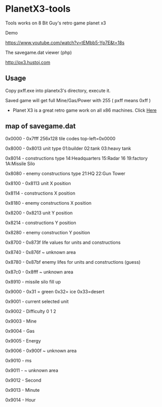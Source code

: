 # PlanetX3-tools
Tools works on 8 Bit Guy's retro game planet x3

Demo

https://www.youtube.com/watch?v=tEMbb5-Yp7E&t=18s

The savegame.dat viewer (php)

http://px3.hustoj.com


Usage
--

Copy pxff.exe into planetx3's directory, execute it.

Saved game will get full Mine/Gas/Power with 255 ( pxff means 0xff )


* Planet X3 is a great retro game work on all x86 machines. Click [Here](http://www.the8bitguy.com/product/planet-x3-for-ms-dos-computers/)


map of savegame.dat
--

0x0000 - 0x7fff  256x128 tile codes top-left=0x0000

0x8000 - 0x8013  unit type 01:builder 02:tank 03:heavy tank

0x8014 - constructions type 14:Headquarters 15:Radar 16 19:factory 1A:Missile Silo

0x8080 - enemy constructions type  21:HQ 22:Gun Tower

0x8100 - 0x8113  unit X position

0x8114 - constructions X position

0x8180 -         enemy constructions X position

0x8200 - 0x8213  unit Y position

0x8214 - constructions Y position

0x8280 -         enemy construction Y position

0x8700 - 0x873f  life values for units and constructions

0x8740 - 0x876f  ~ unknown area

0x8780 - 0x87bf  enemy lifes for units and constructions (guess)

0x87c0 - 0x8fff  ~ unknown area

0x8910 - missile silo fill up

0x9000 - 0x31 = green  0x32= ice  0x33=desert

0x9001 - current selected unit

0x9002 -           Difficulty 0 1 2

0x9003 -           Mine

0x9004 -           Gas

0x9005 -           Energy

0x9006 - 0x900f ~ unknown area

0x9010 -          ms

0x9011 -        ~ unknown area

0x9012 -          Second

0x9013 -          Minute

0x9014 -          Hour

